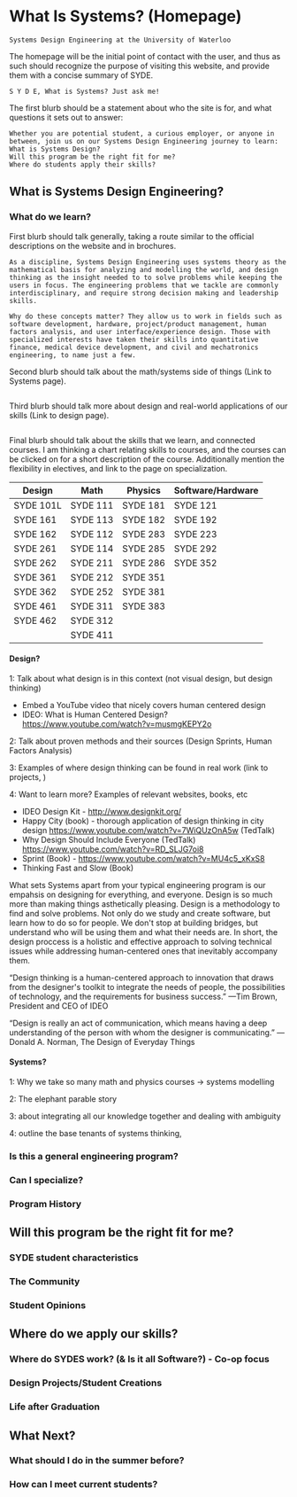 # What Is Systems? (Homepage)

```
Systems Design Engineering at the University of Waterloo
```

The homepage will be the initial point of contact with the user, and thus as such should recognize the purpose of visiting this website, and provide them with a concise summary of SYDE.

```
S Y D E, What is Systems? Just ask me!
```

The first blurb should be a statement about who the site is for, and what questions it sets out to answer:

```
Whether you are potential student, a curious employer, or anyone in between, join us on our Systems Design Engineering journey to learn:
What is Systems Design?
Will this program be the right fit for me?
Where do students apply their skills?
```

## What is Systems Design Engineering?

### What do we learn?

First blurb should talk generally, taking a route similar to the official descriptions on the website and in brochures.

```
As a discipline, Systems Design Engineering uses systems theory as the mathematical basis for analyzing and modelling the world, and design thinking as the insight needed to to solve problems while keeping the users in focus. The engineering problems that we tackle are commonly interdisciplinary, and require strong decision making and leadership skills.

Why do these concepts matter? They allow us to work in fields such as software development, hardware, project/product management, human factors analysis, and user interface/experience design. Those with specialized interests have taken their skills into quantitative finance, medical device development, and civil and mechatronics engineering, to name just a few.
```

Second blurb should talk about the math/systems side of things (Link to Systems page).

```

```

Third blurb should talk more about design and real-world applications of our skills (Link to design page).



```

```

Final blurb should talk about the skills that we learn, and connected courses. I am thinking a chart relating skills to courses, and the courses can be clicked on for a short description of the course. Additionally mention the flexibility in electives, and link to the page on specialization.

| Design    | Math     | Physics  | Software/Hardware |
| --------- | -------- | -------- | ----------------- |
| SYDE 101L | SYDE 111 | SYDE 181 | SYDE 121          |
| SYDE 161  | SYDE 113 | SYDE 182 | SYDE 192          |
| SYDE 162  | SYDE 112 | SYDE 283 | SYDE 223          |
| SYDE 261  | SYDE 114 | SYDE 285 | SYDE 292          |
| SYDE 262  | SYDE 211 | SYDE 286 | SYDE 352          |
| SYDE 361  | SYDE 212 | SYDE 351 |                   |
| SYDE 362  | SYDE 252 | SYDE 381 |                   |
| SYDE 461  | SYDE 311 | SYDE 383 |                   |
| SYDE 462  | SYDE 312 |          |                   |
|           | SYDE 411 |          |                   |



#### Design?

1: Talk about what design is in this context (not visual design, but design thinking)

- Embed a YouTube video that nicely covers human centered design
- IDEO: What is Human Centered Design? https://www.youtube.com/watch?v=musmgKEPY2o

2: Talk about proven methods and their sources (Design Sprints, Human Factors Analysis)

3: Examples of where design thinking can be found in real work (link to projects, )

4: Want to learn more? Examples of relevant websites, books, etc

- IDEO Design Kit - http://www.designkit.org/
- Happy City (book) - thorough application of design thinking in city design https://www.youtube.com/watch?v=7WiQUzOnA5w (TedTalk)
- Why Design Should Include Everyone (TedTalk) https://www.youtube.com/watch?v=RD_SLJG7oi8
- Sprint (Book) - https://www.youtube.com/watch?v=MU4c5_xKxS8
- Thinking Fast and Slow (Book)

What sets Systems apart from your typical engineering program is our empahsis on designing for everything, and everyone. Design is so much more than making things asthetically pleasing. Design is a methodology to find and solve problems. Not only do we study and create software, but learn how to do so for people. We don't stop at building bridges, but understand who will be using them and what their needs are. In short, the design proccess is a holistic and effective approach to solving technical issues while addressing human-centered ones that inevitably accompany them. 

“Design thinking is a human-centered approach to innovation that draws from the designer's toolkit to integrate the needs of people, the possibilities of technology, and the requirements for business success.” —Tim Brown, President and CEO of IDEO

“Design is really an act of communication, which means having a deep understanding of the person with whom the designer is communicating.” 
― Donald A. Norman, The Design of Everyday Things

#### Systems?

1: Why we take so many math and physics courses -> systems modelling

2: The elephant parable story

3: about integrating all our knowledge together and dealing with ambiguity

4: outline the base tenants of systems thinking, 

### Is this a general engineering program?

### Can I specialize?

### Program History

## Will this program be the right fit for me?

### SYDE student characteristics

### The Community

### Student Opinions

## Where do we apply our skills?

### Where do SYDES work? (& Is it all Software?) - Co-op focus

### Design Projects/Student Creations

### Life after Graduation

## What Next?

### What should I do in the summer before?

### How can I meet current students?
